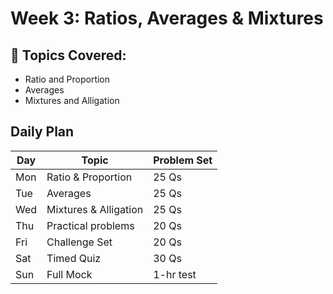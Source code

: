 # Week 3: Ratios, Averages & Mixtures

## 🔹 Topics Covered:
- Ratio and Proportion
- Averages
- Mixtures and Alligation

## Daily Plan

| Day | Topic | Problem Set |
|-----|-------|-------------|
| Mon | Ratio & Proportion | 25 Qs |
| Tue | Averages | 25 Qs |
| Wed | Mixtures & Alligation | 25 Qs |
| Thu | Practical problems | 20 Qs |
| Fri | Challenge Set | 20 Qs |
| Sat | Timed Quiz | 30 Qs |
| Sun | Full Mock | 1-hr test |
